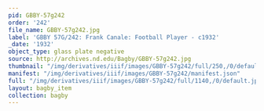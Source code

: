 ```yaml
---
pid: GBBY-57g242
order: '242'
file_name: GBBY-57g242.jpg
label: 'GBBY 57G/242: Frank Canale: Football Player - c1932'
_date: '1932'
object_type: glass plate negative
source: http://archives.nd.edu/Bagby/GBBY-57g242.jpg
thumbnail: "/img/derivatives/iiif/images/GBBY-57g242/full/250,/0/default.jpg"
manifest: "/img/derivatives/iiif/images/GBBY-57g242/manifest.json"
full: "/img/derivatives/iiif/images/GBBY-57g242/full/1140,/0/default.jpg"
layout: bagby_item
collection: bagby
---
```

